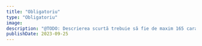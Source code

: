 ```yaml
---
title: "Obligatoriu"
type: "Obligatoriu"
image:
description: "@TODO: Descrierea scurtă trebuie să fie de maxim 165 caractere"
publishDate: 2023-09-25
---
```

